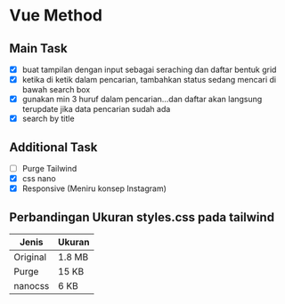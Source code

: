 # Vue Method

## Main Task

- [x] buat tampilan dengan input sebagai seraching dan daftar bentuk grid
- [x] ketika di ketik dalam pencarian, tambahkan status sedang mencari di bawah search box
- [x] gunakan min 3 huruf dalam pencarian...dan daftar akan langsung terupdate jika data pencarian sudah ada
- [x] search by title

## Additional Task

- [ ] Purge Tailwind
- [x] css nano
- [x] Responsive (Meniru konsep Instagram)

## Perbandingan Ukuran styles.css pada tailwind

| Jenis    | Ukuran |
| -------- | ------ |
| Original | 1.8 MB |
| Purge    | 15 KB  |
| nanocss  | 6 KB   |
